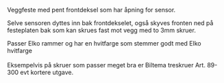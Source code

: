 <!-- Edit this file to change the product description -->

<p>Veggfeste med pent frontdeksel som har åpning for sensor. </p>
<p>Selve sensoren dyttes inn bak frontdekselet, også skyves fronten ned på festeplaten bak som kan skrues fast mot vegg med to 3mm skruer.</p>
<p>Passer Elko rammer og har en hvitfarge som stemmer godt med Elko hvitfarge<br><br>Eksempelvis på skruer som passer meget bra er Biltema treskruer Art. 89-300 evt kortere utgave. </p>